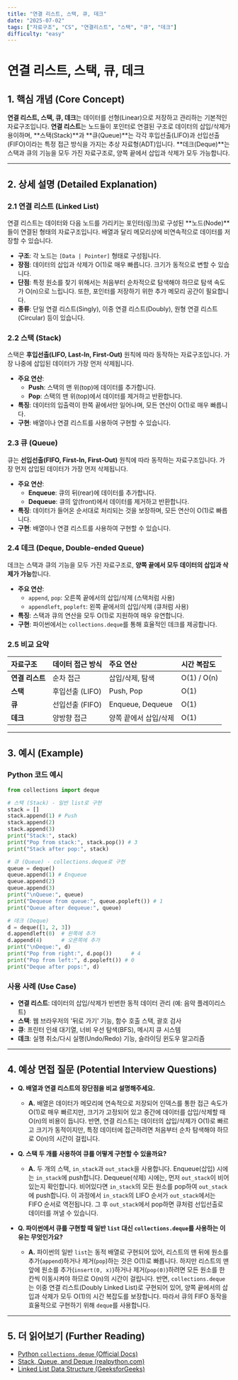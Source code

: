 ```yaml
---
title: "연결 리스트, 스택, 큐, 데크"
date: "2025-07-02"
tags: ["자료구조", "CS", "연결리스트", "스택", "큐", "데크"]
difficulty: "easy"
---
```


# 연결 리스트, 스택, 큐, 데크

## 1. 핵심 개념 (Core Concept)

**연결 리스트, 스택, 큐, 데크**는 데이터를 선형(Linear)으로 저장하고 관리하는 기본적인 자료구조입니다. **연결 리스트**는 노드들이 포인터로 연결된 구조로 데이터의 삽입/삭제가 용이하며, **스택(Stack)**과 **큐(Queue)**는 각각 후입선출(LIFO)과 선입선출(FIFO)이라는 특정 접근 방식을 가지는 추상 자료형(ADT)입니다. **데크(Deque)**는 스택과 큐의 기능을 모두 가진 자료구조로, 양쪽 끝에서 삽입과 삭제가 모두 가능합니다.

---

## 2. 상세 설명 (Detailed Explanation)

### 2.1 연결 리스트 (Linked List)

연결 리스트는 데이터와 다음 노드를 가리키는 포인터(링크)로 구성된 **노드(Node)**들이 연결된 형태의 자료구조입니다. 배열과 달리 메모리상에 비연속적으로 데이터를 저장할 수 있습니다.

*   **구조**: 각 노드는 `[Data | Pointer]` 형태로 구성됩니다.
*   **장점**: 데이터의 삽입과 삭제가 O(1)로 매우 빠릅니다. 크기가 동적으로 변할 수 있습니다.
*   **단점**: 특정 원소를 찾기 위해서는 처음부터 순차적으로 탐색해야 하므로 탐색 속도가 O(n)으로 느립니다. 또한, 포인터를 저장하기 위한 추가 메모리 공간이 필요합니다.
*   **종류**: 단일 연결 리스트(Singly), 이중 연결 리스트(Doubly), 원형 연결 리스트(Circular) 등이 있습니다.

### 2.2 스택 (Stack)

스택은 **후입선출(LIFO, Last-In, First-Out)** 원칙에 따라 동작하는 자료구조입니다. 가장 나중에 삽입된 데이터가 가장 먼저 삭제됩니다.

*   **주요 연산**:
    *   **Push**: 스택의 맨 위(top)에 데이터를 추가합니다.
    *   **Pop**: 스택의 맨 위(top)에서 데이터를 제거하고 반환합니다.
*   **특징**: 데이터의 입출력이 한쪽 끝에서만 일어나며, 모든 연산이 O(1)로 매우 빠릅니다.
*   **구현**: 배열이나 연결 리스트를 사용하여 구현할 수 있습니다.

### 2.3 큐 (Queue)

큐는 **선입선출(FIFO, First-In, First-Out)** 원칙에 따라 동작하는 자료구조입니다. 가장 먼저 삽입된 데이터가 가장 먼저 삭제됩니다.

*   **주요 연산**:
    *   **Enqueue**: 큐의 뒤(rear)에 데이터를 추가합니다.
    *   **Dequeue**: 큐의 앞(front)에서 데이터를 제거하고 반환합니다.
*   **특징**: 데이터가 들어온 순서대로 처리되는 것을 보장하며, 모든 연산이 O(1)로 빠릅니다.
*   **구현**: 배열이나 연결 리스트를 사용하여 구현할 수 있습니다.

### 2.4 데크 (Deque, Double-ended Queue)

데크는 스택과 큐의 기능을 모두 가진 자료구조로, **양쪽 끝에서 모두 데이터의 삽입과 삭제가 가능**합니다.

*   **주요 연산**:
    *   `append`, `pop`: 오른쪽 끝에서의 삽입/삭제 (스택처럼 사용)
    *   `appendleft`, `popleft`: 왼쪽 끝에서의 삽입/삭제 (큐처럼 사용)
*   **특징**: 스택과 큐의 연산을 모두 O(1)로 지원하여 매우 유연합니다.
*   **구현**: 파이썬에서는 `collections.deque`를 통해 효율적인 데크를 제공합니다.

### 2.5 비교 요약

| 자료구조 | 데이터 접근 방식 | 주요 연산 | 시간 복잡도 |
| :--- | :--- | :--- | :--- |
| **연결 리스트** | 순차 접근 | 삽입/삭제, 탐색 | O(1) / O(n) |
| **스택** | 후입선출 (LIFO) | Push, Pop | O(1) |
| **큐** | 선입선출 (FIFO) | Enqueue, Dequeue | O(1) |
| **데크** | 양방향 접근 | 양쪽 끝에서 삽입/삭제 | O(1) |

---

## 3. 예시 (Example)

### Python 코드 예시

```python
from collections import deque

# 스택 (Stack) - 일반 list로 구현
stack = []
stack.append(1) # Push
stack.append(2)
stack.append(3)
print("Stack:", stack)
print("Pop from stack:", stack.pop()) # 3
print("Stack after pop:", stack)

# 큐 (Queue) - collections.deque로 구현
queue = deque()
queue.append(1) # Enqueue
queue.append(2)
queue.append(3)
print("\nQueue:", queue)
print("Dequeue from queue:", queue.popleft()) # 1
print("Queue after dequeue:", queue)

# 데크 (Deque)
d = deque([1, 2, 3])
d.appendleft(0)  # 왼쪽에 추가
d.append(4)      # 오른쪽에 추가
print("\nDeque:", d)
print("Pop from right:", d.pop())      # 4
print("Pop from left:", d.popleft()) # 0
print("Deque after pops:", d)
```

### 사용 사례 (Use Case)

*   **연결 리스트**: 데이터의 삽입/삭제가 빈번한 동적 데이터 관리 (예: 음악 플레이리스트)
*   **스택**: 웹 브라우저의 '뒤로 가기' 기능, 함수 호출 스택, 괄호 검사
*   **큐**: 프린터 인쇄 대기열, 너비 우선 탐색(BFS), 메시지 큐 시스템
*   **데크**: 실행 취소/다시 실행(Undo/Redo) 기능, 슬라이딩 윈도우 알고리즘

---

## 4. 예상 면접 질문 (Potential Interview Questions)

*   **Q. 배열과 연결 리스트의 장단점을 비교 설명해주세요.**
    *   **A.** 배열은 데이터가 메모리에 연속적으로 저장되어 인덱스를 통한 접근 속도가 O(1)로 매우 빠르지만, 크기가 고정되어 있고 중간에 데이터를 삽입/삭제할 때 O(n)의 비용이 듭니다. 반면, 연결 리스트는 데이터의 삽입/삭제가 O(1)로 빠르고 크기가 동적이지만, 특정 데이터에 접근하려면 처음부터 순차 탐색해야 하므로 O(n)의 시간이 걸립니다.

*   **Q. 스택 두 개를 사용하여 큐를 어떻게 구현할 수 있을까요?**
    *   **A.** 두 개의 스택, `in_stack`과 `out_stack`을 사용합니다. Enqueue(삽입) 시에는 `in_stack`에 push합니다. Dequeue(삭제) 시에는, 먼저 `out_stack`이 비어있는지 확인합니다. 비어있다면 `in_stack`의 모든 원소를 pop하여 `out_stack`에 push합니다. 이 과정에서 `in_stack`의 LIFO 순서가 `out_stack`에서는 FIFO 순서로 역전됩니다. 그 후 `out_stack`에서 pop하면 큐처럼 선입선출로 데이터를 꺼낼 수 있습니다.

*   **Q. 파이썬에서 큐를 구현할 때 일반 `list` 대신 `collections.deque`를 사용하는 이유는 무엇인가요?**
    *   **A.** 파이썬의 일반 `list`는 동적 배열로 구현되어 있어, 리스트의 맨 뒤에 원소를 추가(`append`)하거나 제거(`pop`)하는 것은 O(1)로 빠릅니다. 하지만 리스트의 맨 앞에 원소를 추가(`insert(0, x)`)하거나 제거(`pop(0)`)하려면 모든 원소를 한 칸씩 이동시켜야 하므로 O(n)의 시간이 걸립니다. 반면, `collections.deque`는 이중 연결 리스트(Doubly Linked List)로 구현되어 있어, 양쪽 끝에서의 삽입과 삭제가 모두 O(1)의 시간 복잡도를 보장합니다. 따라서 큐의 FIFO 동작을 효율적으로 구현하기 위해 `deque`를 사용합니다.

---

## 5. 더 읽어보기 (Further Reading)

*   [Python `collections.deque` (Official Docs)](https://docs.python.org/3/library/collections.html#collections.deque)
*   [Stack, Queue, and Deque (realpython.com)](https://realpython.com/python-stack-queue-deque/)
*   [Linked List Data Structure (GeeksforGeeks)](https://www.geeksforgeeks.org/data-structures/linked-list/)